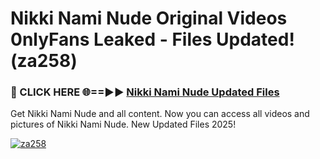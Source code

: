 # Nikki Nami Nude Original Videos 0nlyFans Leaked - Files Updated! (za258)

<h3>🔴 CLICK HERE 🌐==►► <a href="https://tinyurl.com/y5r63du9" rel="nofollow">Nikki Nami Nude Updated Files</a></h3>

Get Nikki Nami Nude and all content. Now you can access all videos and pictures of Nikki Nami Nude. New Updated Files 2025!

[![za258](https://i.imgur.com/UVo9nyh.gif)](https://tinyurl.com/y5r63du9)